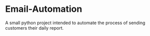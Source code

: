 # Email-Automation
A small python project intended to automate the process of sending customers their daily report.
